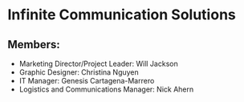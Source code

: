 # Infinite Communication Solutions

## Members:
  * Marketing Director/Project Leader: Will Jackson
  * Graphic Designer: Christina Nguyen 
  * IT Manager: Genesis Cartagena-Marrero
  * Logistics and Communications Manager: Nick Ahern
	
